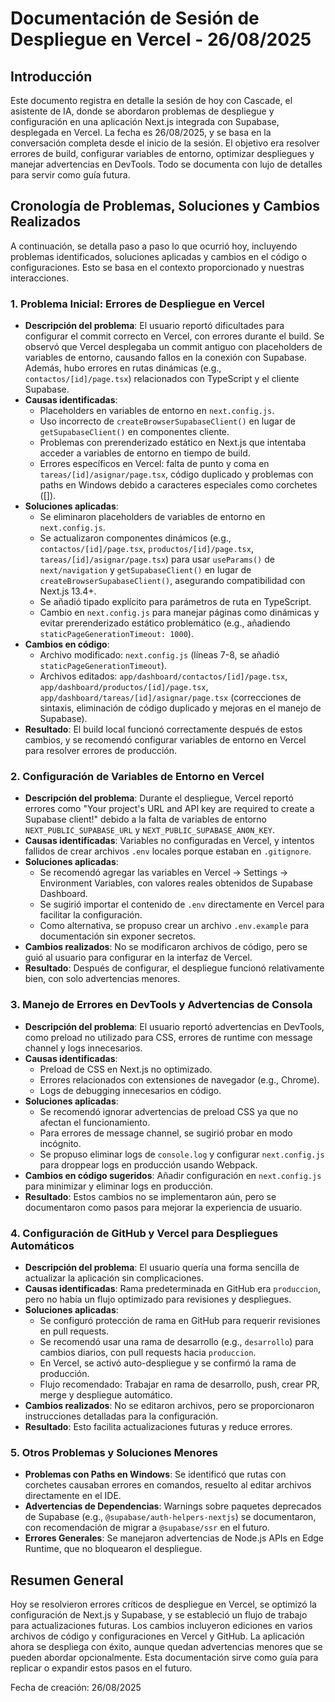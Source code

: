 # Documentación de Sesión de Despliegue en Vercel - 26/08/2025

## Introducción
Este documento registra en detalle la sesión de hoy con Cascade, el asistente de IA, donde se abordaron problemas de despliegue y configuración en una aplicación Next.js integrada con Supabase, desplegada en Vercel. La fecha es 26/08/2025, y se basa en la conversación completa desde el inicio de la sesión. El objetivo era resolver errores de build, configurar variables de entorno, optimizar despliegues y manejar advertencias en DevTools. Todo se documenta con lujo de detalles para servir como guía futura.

## Cronología de Problemas, Soluciones y Cambios Realizados
A continuación, se detalla paso a paso lo que ocurrió hoy, incluyendo problemas identificados, soluciones aplicadas y cambios en el código o configuraciones. Esto se basa en el contexto proporcionado y nuestras interacciones.

### 1. Problema Inicial: Errores de Despliegue en Vercel
- **Descripción del problema**: El usuario reportó dificultades para configurar el commit correcto en Vercel, con errores durante el build. Se observó que Vercel desplegaba un commit antiguo con placeholders de variables de entorno, causando fallos en la conexión con Supabase. Además, hubo errores en rutas dinámicas (e.g., `contactos/[id]/page.tsx`) relacionados con TypeScript y el cliente Supabase.
- **Causas identificadas**: 
  - Placeholders en variables de entorno en `next.config.js`.
  - Uso incorrecto de `createBrowserSupabaseClient()` en lugar de `getSupabaseClient()` en componentes cliente.
  - Problemas con prerenderizado estático en Next.js que intentaba acceder a variables de entorno en tiempo de build.
  - Errores específicos en Vercel: falta de punto y coma en `tareas/[id]/asignar/page.tsx`, código duplicado y problemas con paths en Windows debido a caracteres especiales como corchetes ([]).
- **Soluciones aplicadas**:
  - Se eliminaron placeholders de variables de entorno en `next.config.js`.
  - Se actualizaron componentes dinámicos (e.g., `contactos/[id]/page.tsx`, `productos/[id]/page.tsx`, `tareas/[id]/asignar/page.tsx`) para usar `useParams()` de `next/navigation` y `getSupabaseClient()` en lugar de `createBrowserSupabaseClient()`, asegurando compatibilidad con Next.js 13.4+.
  - Se añadió tipado explícito para parámetros de ruta en TypeScript.
  - Cambio en `next.config.js` para manejar páginas como dinámicas y evitar prerenderizado estático problemático (e.g., añadiendo `staticPageGenerationTimeout: 1000`).
- **Cambios en código**:
  - Archivo modificado: `next.config.js` (líneas 7-8, se añadió `staticPageGenerationTimeout`).
  - Archivos editados: `app/dashboard/contactos/[id]/page.tsx`, `app/dashboard/productos/[id]/page.tsx`, `app/dashboard/tareas/[id]/asignar/page.tsx` (correcciones de sintaxis, eliminación de código duplicado y mejoras en el manejo de Supabase).
- **Resultado**: El build local funcionó correctamente después de estos cambios, y se recomendó configurar variables de entorno en Vercel para resolver errores de producción.

### 2. Configuración de Variables de Entorno en Vercel
- **Descripción del problema**: Durante el despliegue, Vercel reportó errores como "Your project's URL and API key are required to create a Supabase client!" debido a la falta de variables de entorno `NEXT_PUBLIC_SUPABASE_URL` y `NEXT_PUBLIC_SUPABASE_ANON_KEY`.
- **Causas identificadas**: Variables no configuradas en Vercel, y intentos fallidos de crear archivos `.env` locales porque estaban en `.gitignore`.
- **Soluciones aplicadas**:
  - Se recomendó agregar las variables en Vercel → Settings → Environment Variables, con valores reales obtenidos de Supabase Dashboard.
  - Se sugirió importar el contenido de `.env` directamente en Vercel para facilitar la configuración.
  - Como alternativa, se propuso crear un archivo `.env.example` para documentación sin exponer secretos.
- **Cambios realizados**: No se modificaron archivos de código, pero se guió al usuario para configurar en la interfaz de Vercel.
- **Resultado**: Después de configurar, el despliegue funcionó relativamente bien, con solo advertencias menores.

### 3. Manejo de Errores en DevTools y Advertencias de Consola
- **Descripción del problema**: El usuario reportó advertencias en DevTools, como preload no utilizado para CSS, errores de runtime con message channel y logs innecesarios.
- **Causas identificadas**: 
  - Preload de CSS en Next.js no optimizado.
  - Errores relacionados con extensiones de navegador (e.g., Chrome).
  - Logs de debugging innecesarios en código.
- **Soluciones aplicadas**:
  - Se recomendó ignorar advertencias de preload CSS ya que no afectan el funcionamiento.
  - Para errores de message channel, se sugirió probar en modo incógnito.
  - Se propuso eliminar logs de `console.log` y configurar `next.config.js` para droppear logs en producción usando Webpack.
- **Cambios en código sugeridos**: Añadir configuración en `next.config.js` para minimizar y eliminar logs en producción.
- **Resultado**: Estos cambios no se implementaron aún, pero se documentaron como pasos para mejorar la experiencia de usuario.

### 4. Configuración de GitHub y Vercel para Despliegues Automáticos
- **Descripción del problema**: El usuario quería una forma sencilla de actualizar la aplicación sin complicaciones.
- **Causas identificadas**: Rama predeterminada en GitHub era `produccion`, pero no había un flujo optimizado para revisiones y despliegues.
- **Soluciones aplicadas**:
  - Se configuró protección de rama en GitHub para requerir revisiones en pull requests.
  - Se recomendó usar una rama de desarrollo (e.g., `desarrollo`) para cambios diarios, con pull requests hacia `produccion`.
  - En Vercel, se activó auto-despliegue y se confirmó la rama de producción.
  - Flujo recomendado: Trabajar en rama de desarrollo, push, crear PR, merge y despliegue automático.
- **Cambios realizados**: No se editaron archivos, pero se proporcionaron instrucciones detalladas para la configuración.
- **Resultado**: Esto facilita actualizaciones futuras y reduce errores.

### 5. Otros Problemas y Soluciones Menores
- **Problemas con Paths en Windows**: Se identificó que rutas con corchetes causaban errores en comandos, resuelto al editar archivos directamente en el IDE.
- **Advertencias de Dependencias**: Warnings sobre paquetes deprecados de Supabase (e.g., `@supabase/auth-helpers-nextjs`) se documentaron, con recomendación de migrar a `@supabase/ssr` en el futuro.
- **Errores Generales**: Se manejaron advertencias de Node.js APIs en Edge Runtime, que no bloquearon el despliegue.

## Resumen General
Hoy se resolvieron errores críticos de despliegue en Vercel, se optimizó la configuración de Next.js y Supabase, y se estableció un flujo de trabajo para actualizaciones futuras. Los cambios incluyeron ediciones en varios archivos de código y configuraciones en Vercel y GitHub. La aplicación ahora se despliega con éxito, aunque quedan advertencias menores que se pueden abordar opcionalmente. Esta documentación sirve como guía para replicar o expandir estos pasos en el futuro.

Fecha de creación: 26/08/2025
